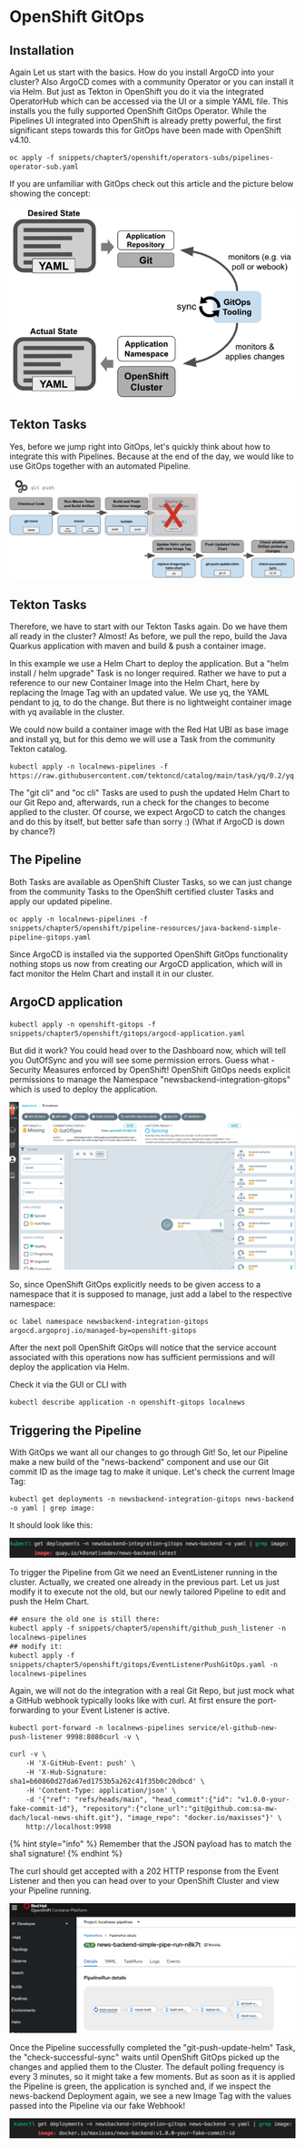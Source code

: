 # OpenShift GitOps

## Installation

Again Let us start with the basics. How do you install ArgoCD into your cluster? Also ArgoCD comes with a community Operator or you can install it via Helm. But just as Tekton in OpenShift you do it via the integrated OperatorHub which can be accessed via the UI or a simple YAML file. This installs you the fully supported OpenShift GitOps Operator. While the Pipelines UI integrated into OpenShift is already pretty powerful, the first significant steps towards this for GitOps have been made with OpenShift v4.10.

```
oc apply -f snippets/chapter5/openshift/operators-subs/pipelines-operator-sub.yaml
```

If you are unfamiliar with GitOps check out this article and the picture below showing the concept:

![](<../.gitbook/assets/image (2).png>)

## Tekton Tasks

Yes, before we jump right into GitOps, let's quickly think about how to integrate this with Pipelines. Because at the end of the day, we would like to use GitOps together with an automated Pipeline.

![](<../.gitbook/assets/image (3).png>)

## Tekton Tasks

Therefore, we have to start with our Tekton Tasks again. Do we have them all ready in the cluster? Almost! As before, we pull the repo, build the Java Quarkus application with maven and build & push a container image.

In this example we use a Helm Chart to deploy the application. But a "helm install / helm upgrade" Task is no longer required. Rather we have to put a reference to our new Container Image into the Helm Chart, here by replacing the Image Tag with an updated value. We use yq, the YAML pendant to jq, to do the change. But there is no lightweight container image with yq available in the cluster.&#x20;

We could now build a container image with the Red Hat UBI as base image and install yq, but for this demo we will use a Task from the community Tekton catalog.

```
kubectl apply -n localnews-pipelines -f https://raw.githubusercontent.com/tektoncd/catalog/main/task/yq/0.2/yq.yaml
```

The "git cli" and "oc cli" Tasks are used to push the updated Helm Chart to our Git Repo and, afterwards, run a check for the changes to become applied to the cluster. Of course, we expect ArgoCD to catch the changes and do this by itself, but better safe than sorry :) (What if ArgoCD is down by chance?)

## The Pipeline

Both Tasks are available as OpenShift Cluster Tasks, so we can just change from the community Tasks to the OpenShift certified cluster Tasks and apply our updated pipeline.

```
oc apply -n localnews-pipelines -f snippets/chapter5/openshift/pipeline-resources/java-backend-simple-pipeline-gitops.yaml
```

Since ArgoCD is installed via the supported OpenShift GitOps functionality nothing stops us now from creating our ArgoCD application, which will in fact monitor the Helm Chart and install it in our cluster.

## ArgoCD application

```
kubectl apply -n openshift-gitops -f snippets/chapter5/openshift/gitops/argocd-application.yaml
```

But did it work? You could head over to the Dashboard now, which will tell you OutOfSync and you will see some permission errors. Guess what - Security Measures enforced by OpenShift! OpenShift GitOps needs explicit permissions to manage the Namespace "newsbackend-integration-gitops" which is used to deploy the application.

![](<../.gitbook/assets/image (7).png>)

So, since OpenShift GitOps explicitly needs to be given access to a namespace that it is supposed to manage, just add a label to the respective namespace:

```
oc label namespace newsbackend-integration-gitops argocd.argoproj.io/managed-by=openshift-gitops
```

After the next poll OpenShift GitOps will notice that the service account associated with this operations now has sufficient permissions and will deploy the application via Helm.

Check it via the GUI or CLI with

```
kubectl describe application -n openshift-gitops localnews
```

## Triggering the Pipeline

With GitOps we want all our changes to go through Git! So, let our Pipeline make a new build of the "news-backend" component and use our Git commit ID as the image tag to make it unique. Let's check the current Image Tag:

```
kubectl get deployments -n newsbackend-integration-gitops news-backend -o yaml | grep image:
```

It should look like this:

![](<../.gitbook/assets/image (6).png>)

To trigger the Pipeline from Git we need an EventListener running in the cluster. Actually, we created one already in the previous part. Let us just modify it to execute not the old, but our newly tailored Pipeline to edit and push the Helm Chart.

```
## ensure the old one is still there:
kubectl apply -f snippets/chapter5/openshift/github_push_listener -n localnews-pipelines
## modify it:
kubectl apply -f snippets/chapter5/openshift/gitops/EventListenerPushGitOps.yaml -n localnews-pipelines
```

Again, we will not do the integration with a real Git Repo, but just mock what a GitHub webhook typically looks like with curl. At first ensure the port-forwarding to your Event Listener is active.

```
kubectl port-forward -n localnews-pipelines service/el-github-new-push-listener 9998:8080curl -v \
```

```
curl -v \
    -H 'X-GitHub-Event: push' \
    -H 'X-Hub-Signature: sha1=b60860d27da67ed1753b5a262c41f35b0c20dbcd' \
    -H 'Content-Type: application/json' \
    -d '{"ref": "refs/heads/main", "head_commit":{"id": "v1.0.0-your-fake-commit-id"}, "repository":{"clone_url":"git@github.com:sa-mw-dach/local-news-shift.git"}, "image_repo": "docker.io/maxisses"}' \
    http://localhost:9998
```

{% hint style="info" %}
Remember that the JSON payload has to match the sha1 signature!
{% endhint %}

The curl should get accepted with a 202 HTTP response from the Event Listener and then you can head over to your OpenShift Cluster and view your Pipeline running.

![](../.gitbook/assets/image.png)

Once the Pipeline successfully completed the "git-push-update-helm" Task, the "check-successful-sync" waits until OpenShift GitOps picked up the changes and applied them to the Cluster. The default polling frequency is every 3 minutes, so it might take a few moments. But as soon as it is applied the Pipeline is green, the application is synched and, if we inspect the news-backend Deployment again, we see a new Image Tag with the values passed into the Pipeline via our fake Webhook!

![](<../.gitbook/assets/image (1).png>)

